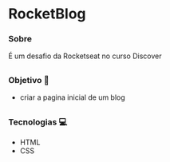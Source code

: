 # RocketBlog

### Sobre
É um desafio da Rocketseat no curso Discover
##

### Objetivo 🎯
- criar a pagina inicial de um blog
##

### Tecnologias 💻
- HTML
- CSS
